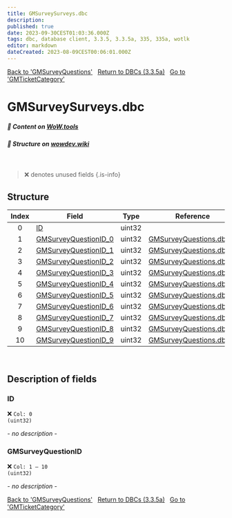 ```yaml
---
title: GMSurveySurveys.dbc
description:
published: true
date: 2023-09-30CEST01:03:36.000Z
tags: dbc, database client, 3.3.5, 3.3.5a, 335, 335a, wotlk
editor: markdown
dateCreated: 2023-08-09CEST00:06:01.000Z
---
```

<a href="https://trinitycore.info/files/DBC/335/gmsurveyquestions" class="mt-5 v-btn v-btn--depressed v-btn--flat v-btn--outlined theme--light v-size--default darkblue--text text--lighten-3"><span class="v-btn__content"><i aria-hidden="true" class="v-icon notranslate v-icon--left mdi mdi-arrow-left theme--light"></i><span>Back to 'GMSurveyQuestions'</span></span></a>&nbsp;&nbsp;&nbsp;<a href="https://trinitycore.info/files/DBC/335/DBC" class="mt-5 v-btn v-btn--depressed v-btn--flat v-btn--outlined theme--light v-size--default darkblue--text text--lighten-3"><span class="v-btn__content"><i aria-hidden="true" class="v-icon notranslate v-icon--left mdi mdi-home-outline theme--light"></i><span>Return to DBCs (3.3.5a)</span></span></a>&nbsp;&nbsp;&nbsp;<a href="https://trinitycore.info/files/DBC/335/gmticketcategory" class="mt-5 v-btn v-btn--depressed v-btn--flat v-btn--outlined theme--light v-size--default darkblue--text text--lighten-3"><span class="v-btn__content"><span>Go to 'GMTicketCategory'</span><i aria-hidden="true" class="v-icon notranslate v-icon--right mdi mdi-arrow-right theme--light"></i></span></a>

# GMSurveySurveys.dbc
##### :open_book: Content on [WoW.tools](https://wow.tools/dbc/?dbc=gmsurveysurveys&build=3.3.5.12340)
##### :pencil: Structure on [wowdev.wiki](https://wowdev.wiki/DB/GMSurveySurveys)
&nbsp;

> :x: denotes unused fields
{.is-info}


## Structure

| Index | Field | Type | Reference |
| :---: | --- | :---: | --- |
| 0 | [ID](#id) | uint32 |  |
| 1 | [GMSurveyQuestionID_0](#gmsurveyquestionid) | uint32 | [GMSurveyQuestions.dbc/0](/files/DBC/335/gmsurveyquestions#id) |
| 2 | [GMSurveyQuestionID_1](#gmsurveyquestionid) | uint32 | [GMSurveyQuestions.dbc/0](/files/DBC/335/gmsurveyquestions#id) |
| 3 | [GMSurveyQuestionID_2](#gmsurveyquestionid) | uint32 | [GMSurveyQuestions.dbc/0](/files/DBC/335/gmsurveyquestions#id) |
| 4 | [GMSurveyQuestionID_3](#gmsurveyquestionid) | uint32 | [GMSurveyQuestions.dbc/0](/files/DBC/335/gmsurveyquestions#id) |
| 5 | [GMSurveyQuestionID_4](#gmsurveyquestionid) | uint32 | [GMSurveyQuestions.dbc/0](/files/DBC/335/gmsurveyquestions#id) |
| 6 | [GMSurveyQuestionID_5](#gmsurveyquestionid) | uint32 | [GMSurveyQuestions.dbc/0](/files/DBC/335/gmsurveyquestions#id) |
| 7 | [GMSurveyQuestionID_6](#gmsurveyquestionid) | uint32 | [GMSurveyQuestions.dbc/0](/files/DBC/335/gmsurveyquestions#id) |
| 8 | [GMSurveyQuestionID_7](#gmsurveyquestionid) | uint32 | [GMSurveyQuestions.dbc/0](/files/DBC/335/gmsurveyquestions#id) |
| 9 | [GMSurveyQuestionID_8](#gmsurveyquestionid) | uint32 | [GMSurveyQuestions.dbc/0](/files/DBC/335/gmsurveyquestions#id) |
| 10 | [GMSurveyQuestionID_9](#gmsurveyquestionid) | uint32 | [GMSurveyQuestions.dbc/0](/files/DBC/335/gmsurveyquestions#id) |
&nbsp;
## Description of fields

### ID
:x: <code>Col: 0 (uint32)</code>

*- no description -*
&nbsp;

### GMSurveyQuestionID
:x: <code>Col: 1 &ndash; 10 (uint32)</code>

*- no description -*
&nbsp;

<a href="https://trinitycore.info/files/DBC/335/gmsurveyquestions" class="mt-5 v-btn v-btn--depressed v-btn--flat v-btn--outlined theme--light v-size--default darkblue--text text--lighten-3"><span class="v-btn__content"><i aria-hidden="true" class="v-icon notranslate v-icon--left mdi mdi-arrow-left theme--light"></i><span>Back to 'GMSurveyQuestions'</span></span></a>&nbsp;&nbsp;&nbsp;<a href="https://trinitycore.info/files/DBC/335/DBC" class="mt-5 v-btn v-btn--depressed v-btn--flat v-btn--outlined theme--light v-size--default darkblue--text text--lighten-3"><span class="v-btn__content"><i aria-hidden="true" class="v-icon notranslate v-icon--left mdi mdi-home-outline theme--light"></i><span>Return to DBCs (3.3.5a)</span></span></a>&nbsp;&nbsp;&nbsp;<a href="https://trinitycore.info/files/DBC/335/gmticketcategory" class="mt-5 v-btn v-btn--depressed v-btn--flat v-btn--outlined theme--light v-size--default darkblue--text text--lighten-3"><span class="v-btn__content"><span>Go to 'GMTicketCategory'</span><i aria-hidden="true" class="v-icon notranslate v-icon--right mdi mdi-arrow-right theme--light"></i></span></a>
